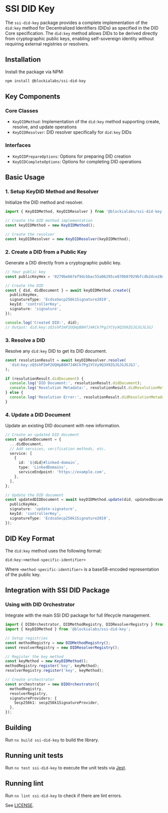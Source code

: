 # SSI DID Key

The `ssi-did-key` package provides a complete implementation of the `did:key` method for Decentralized Identifiers (DIDs) as specified in the DID Core specification. The `did:key` method allows DIDs to be derived directly from cryptographic public keys, enabling self-sovereign identity without requiring external registries or resolvers.

## Installation

Install the package via NPM:

```bash
npm install @blockialabs/ssi-did-key
```

## Key Components

### Core Classes

- `KeyDIDMethod`: Implementation of the `did:key` method supporting create, resolve, and update operations
- `KeyDIDResolver`: DID resolver specifically for `did:key` DIDs

### Interfaces

- `KeyDIDPrepareOptions`: Options for preparing DID creation
- `KeyDIDCompleteOptions`: Options for completing DID operations

## Basic Usage

### 1. Setup KeyDID Method and Resolver

Initialize the DID method and resolver.

```typescript
import { KeyDIDMethod, KeyDIDResolver } from '@blockialabs/ssi-did-key';

// Create the DID method implementation
const keyDIDMethod = new KeyDIDMethod();

// Create the resolver
const keyDIDResolver = new KeyDIDResolver(keyDIDMethod);
```

### 2. Create a DID from a Public Key

Generate a DID directly from a cryptographic public key.

```typescript
// Your public key
const publicKeyHex = '0279be667ef9dcbbac55a06295ce870b07029bfcdb2dce28d959f2815b16f81798';

// Create the DID
const { did, didDocument } = await keyDIDMethod.create({
  publicKeyHex,
  signatureType: 'EcdsaSecp256k1Signature2019',
  keyId: 'controllerKey',
  signature: 'signature',
});

console.log('Created DID:', did);
// Output: did:key:zQ3shP2mP2UQHpB8H7J4KCk7Pg1YCVy9Q3X9ZGJGJGJGJGJ
```

### 3. Resolve a DID

Resolve any `did:key` DID to get its DID document.

```typescript
const resolutionResult = await keyDIDResolver.resolve(
  'did:key:zQ3shP2mP2UQHpB8H7J4KCk7Pg1YCVy9Q3X9ZGJGJGJGJGJ',
);

if (resolutionResult.didDocument) {
  console.log('DID Document:', resolutionResult.didDocument);
  console.log('Resolution Metadata:', resolutionResult.didResolutionMetadata);
} else {
  console.log('Resolution Error:', resolutionResult.didResolutionMetadata.error);
}
```

### 4. Update a DID Document

Update an existing DID document with new information.

```typescript
// Create an updated DID document
const updatedDocument = {
  ...didDocument,
  // Add services, verification methods, etc.
  service: [
    {
      id: `${did}#linked-domain`,
      type: 'LinkedDomains',
      serviceEndpoint: 'https://example.com',
    },
  ],
};

// Update the DID document
const updatedDIDDocument = await keyDIDMethod.update(did, updatedDocument, {
  publicKeyHex,
  signature: 'update-signature',
  keyId: 'controllerKey',
  signatureType: 'EcdsaSecp256k1Signature2019',
});
```

## DID Key Format

The `did:key` method uses the following format:

```
did:key:<method-specific-identifier>
```

Where `<method-specific-identifier>` is a base58-encoded representation of the public key.

## Integration with SSI DID Package

### Using with DID Orchestrator

Integrate with the main SSI DID package for full lifecycle management.

```typescript
import { DIDOrchestrator, DIDMethodRegistry, DIDResolverRegistry } from '@blockialabs/ssi-did';
import { KeyDIDMethod } from '@blockialabs/ssi-did-key';

// Setup registries
const methodRegistry = new DIDMethodRegistry();
const resolverRegistry = new DIDResolverRegistry();

// Register the key method
const keyMethod = new KeyDIDMethod();
methodRegistry.register('key', keyMethod);
resolverRegistry.register('key', keyMethod);

// Create orchestrator
const orchestrator = new DIDOrchestrator({
  methodRegistry,
  resolverRegistry,
  signatureProviders: {
    Secp256k1: secp256k1SignatureProvider,
  },
});
```

## Building

Run `nx build ssi-did-key` to build the library.

## Running unit tests

Run `nx test ssi-did-key` to execute the unit tests via [Jest](https://jestjs.io).

## Running lint

Run `nx lint ssi-did-key` to check if there are lint errors.

See [LICENSE](../../LICENSE).
